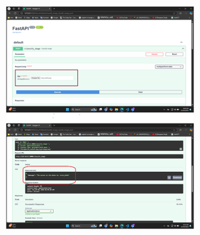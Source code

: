 


![Resoponse body](https://github.com/60akramuddoula/ML-Project/blob/main/Celebrity_Classification/Screenshot%202024-11-28%20094956.png)
![Resoponse body](https://github.com/60akramuddoula/ML-Project/blob/3a401a7b2559f4deaa08298dea761c6c781f7092/Celebrity_Classification/response%20body.png)
